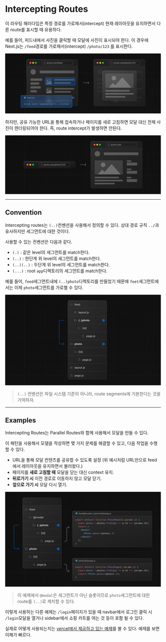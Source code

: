 # Intercepting Routes

이 라우팅 패러다임은 특정 경로를 가로채서(intercept) 현재 레이아웃을 유지하면서 다른 route를 표시할 때 유용하다.  

예를 들어, 피드내에서 사진을 클릭할 때 모달에 사진이 표시되야 한다. 이 경우에 Next.js는 `/feed`경로를 가로채서(intercept)  `/photo/123` 를 표시한다.

![Intercepting routes soft navigation](../../../images/intercepting-routes-soft-navigate.png)

하지만, 공유 가능한 URL을 통해 접속하거나 페이지를 새로 고침하면 모달 대신 전체 사진이 렌더링되어야 한다. 즉, route intercept가 발생하면 안된다.

![Intercepting routes hard navigation](../../../images/intercepting-routes-hard-navigate.png)

---

## Convention

Intercepting routes는 `(..)`컨벤션을 사용해서 정의할 수 있다. 상대 경로 규칙 `../`과 유사하지만 세그먼트에 대한 것이다.  

사용할 수 있는 컨벤션은 다음과 같다.

- `(.)` : 같은 level의 세그먼트를 match한다.
- `(..)` : 한단계 위 level의 세그먼트를 match한다.
- `(..)(..)` : 두단계 위 level의 세그먼트를 match한다.
- `(...)` : root `app`디렉토리의 세그먼트를 match한다.

예를 들어, `feed`세그먼트내에 `(..)photo`디렉토리를 만들었기 때문에 `feet`세그먼트에서는 이제 `photo`세그먼트를 가로챌 수 있다.

![Intercepting routes folder structure](../../../images/intercepted-routes-files.png)

> `(..)` 컨벤션은 파일 시스템 기준이 아니라, route segments에 기본한다는 것을 기억하자.

---

## Examples

Intercepting Routes는 Parallel Routes와 함께 사용해서 모달을 만들 수 있다.  

이 패턴을 사용해서 모델을 작성하면 몇 가지 문제를 해결할 수 있고, 다음 작업을 수행할 수 있다.

- URL을 통해 모달 컨텐츠를 공유할 수 있도록 설정 (위 예시처럼 URL만으로 feed에서 레이아웃을 유지하면서 불러왔다.)
- 페이지를 **새로 고침할 때** 모달을 닫는 대신 context 유지.
- **뒤로가기 시** 이전 경로로 이동하지 않고 모달 닫기.
- **앞으로 가기 시** 모달 다시 열기.

![Intercepting routes modal example](../../../images/intercepted-routes-modal-example.png)

> 이 예제에서 `@modal`은 세그먼트가 아닌 슬롯이므로 `photo`세그먼트에 대한 route를 `(..)`로 캐치할 수 있다.

이렇게 사용하는 다른 예제는 `/login`페이지가 있을 때 navbar에서 로그인 클릭 시 `/login`모달을 열거나 sidebar에서 쇼핑 카트를 여는 것 등이 포함 될 수 있다.  

실제로 어떻게 사용되는지는 [vercel에서 제공하고 있는 예제](https://github.com/vercel-labs/nextgram/blob/main/app/page.js)를 볼 수 있다. 예제를 보면 이해가 빠르다.

